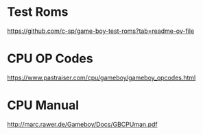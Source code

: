 # Test Roms
https://github.com/c-sp/game-boy-test-roms?tab=readme-ov-file

# CPU OP Codes
https://www.pastraiser.com/cpu/gameboy/gameboy_opcodes.html

# CPU Manual
http://marc.rawer.de/Gameboy/Docs/GBCPUman.pdf